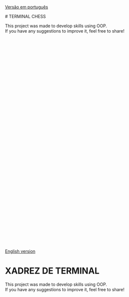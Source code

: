 
[Versão em português](#ingles)
<div id="ingles"> 
# TERMINAL CHESS 

This project was made to develop skills using OOP.  
If you have any suggestions to improve it, feel free to share!

</div>
<br><br><br><br><br><br><br><br><br><br><br><br><br><br><br><br><br><br><br><br><br><br><br><br><br><br><br><br><br><br><br><br><br><br><br><br><br><br><br><br>

[English version](#ingles)    
<div id="portugues">
  
# XADREZ DE TERMINAL

This project was made to develop skills using OOP.  
If you have any suggestions to improve it, feel free to share!

</div>


